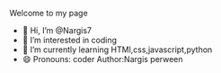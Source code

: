 Welcome to my page
- 👋 Hi, I’m @Nargis7
- 👀 I’m interested in coding
- 🌱 I’m currently learning HTMl,css,javascript,python
- 😄 Pronouns: coder
  Author:Nargis perween

<!---
Nargis7/Nargis7 is a ✨ special ✨ repository because its `README.md` (this file) appears on your GitHub profile.
You can click the Preview link to take a look at your changes.
--->
